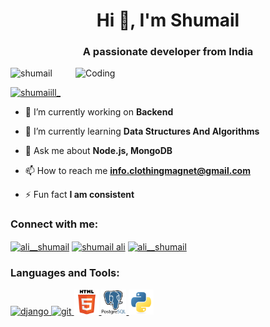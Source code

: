 
<h1 align="center">Hi 👋, I'm Shumail</h1>
<h3 align="center">A passionate developer from India</h3>
<img align="right" alt="Coding" width="400" src="https://cdn.dribbble.com/users/1162077/screenshots/3848914/programmer.gif">

<p align="left"> <img src="https://komarev.com/ghpvc/?username=shumail&label=Profile%20views&color=0e75b6&style=flat" alt="shumail" /> </p>

<p align="left"> <a href="https://twitter.com/shumaiill_" target="blank"><img src="https://img.shields.io/twitter/follow/shumaiill_?logo=twitter&style=for-the-badge" alt="shumaiill_" /></a> </p>

- 🔭 I’m currently working on **Backend**

- 🌱 I’m currently learning **Data Structures And Algorithms**

- 💬 Ask me about **Node.js, MongoDB**

- 📫 How to reach me **info.clothingmagnet@gmail.com**

- ⚡ Fun fact **I am consistent**

<h3 align="left">Connect with me:</h3>
<p align="left">
<a href="https://twitter.com/shumaiill_" target="blank"><img align="center" src="https://raw.githubusercontent.com/rahuldkjain/github-profile-readme-generator/master/src/images/icons/Social/twitter.svg" alt="ali__shumail" height="30" width="40" /></a>
<a href="https://linkedin.com/in/shumaiill_" target="blank"><img align="center" src="https://raw.githubusercontent.com/rahuldkjain/github-profile-readme-generator/master/src/images/icons/Social/linked-in-alt.svg" alt="shumail ali" height="30" width="40" /></a>
<a href="https://instagram.com/shumaiill_" target="blank"><img align="center" src="https://raw.githubusercontent.com/rahuldkjain/github-profile-readme-generator/master/src/images/icons/Social/instagram.svg" alt="ali__shumail" height="30" width="40" /></a>
</p>

<h3 align="left">Languages and Tools:</h3>
<p align="left"> <a href="https://www.djangoproject.com/" target="_blank" rel="noreferrer"> <img src="https://cdn.worldvectorlogo.com/logos/django.svg" alt="django" width="40" height="40"/> </a> <a href="https://git-scm.com/" target="_blank" rel="noreferrer"> <img src="https://www.vectorlogo.zone/logos/git-scm/git-scm-icon.svg" alt="git" width="40" height="40"/> </a> <a href="https://www.w3.org/html/" target="_blank" rel="noreferrer"> <img src="https://raw.githubusercontent.com/devicons/devicon/master/icons/html5/html5-original-wordmark.svg" alt="html5" width="40" height="40"/> </a> <a href="https://www.postgresql.org" target="_blank" rel="noreferrer"> <img src="https://raw.githubusercontent.com/devicons/devicon/master/icons/postgresql/postgresql-original-wordmark.svg" alt="postgresql" width="40" height="40"/> </a> <a href="https://www.python.org" target="_blank" rel="noreferrer"> <img src="https://raw.githubusercontent.com/devicons/devicon/master/icons/python/python-original.svg" alt="python" width="40" height="40"/> </a> </p>

